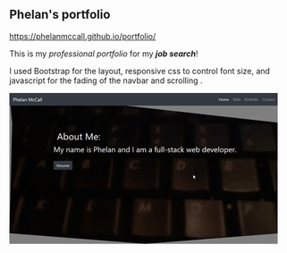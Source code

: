 
## Phelan's portfolio

https://phelanmccall.github.io/portfolio/  

This is my _professional portfolio_ for my **_job search_**!

I used Bootstrap for the layout, responsive css to control font size, and javascript for the fading of the navbar and scrolling . 

![animation usage](./assets/gifs/portfolio.gif)  

